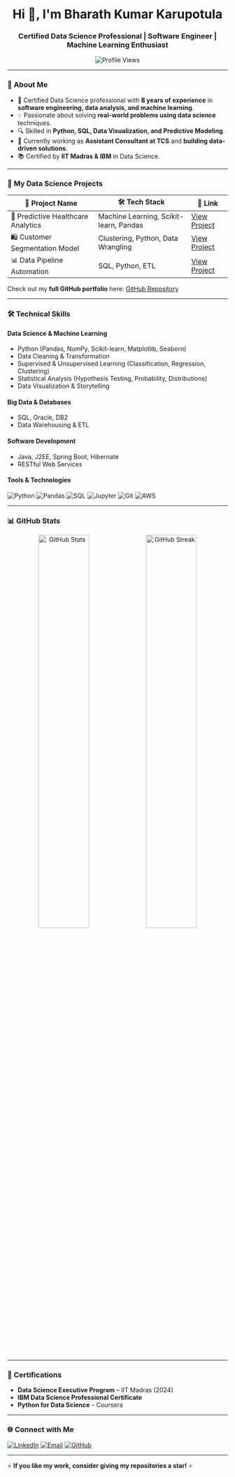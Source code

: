 <h1 align="center">Hi 👋, I'm Bharath Kumar Karupotula</h1>
<h3 align="center">Certified Data Science Professional | Software Engineer | Machine Learning Enthusiast</h3>

<p align="center">
  <img src="https://komarev.com/ghpvc/?username=Bharath-Karupotula&label=Profile%20Views&color=0e75b6&style=flat" alt="Profile Views" />
</p>

---

### 🔹 **About Me**
- 🎯 Certified Data Science professional with **8 years of experience** in **software engineering, data analysis, and machine learning**.  
- 💡 Passionate about solving **real-world problems using data science** techniques.  
- 🔍 Skilled in **Python, SQL, Data Visualization, and Predictive Modeling**.  
- 🚀 Currently working as **Assistant Consultant at TCS** and **building data-driven solutions**.  
- 📚 Certified by **IIT Madras & IBM** in Data Science.  

---

### 📂 **My Data Science Projects**
| 🔢 Project Name | 🛠️ Tech Stack | 🔗 Link |
|---------------|------------|---------|
| 🏥 Predictive Healthcare Analytics | Machine Learning, Scikit-learn, Pandas | [View Project](#) |
| 🛍️ Customer Segmentation Model | Clustering, Python, Data Wrangling | [View Project](#) |
| 📊 Data Pipeline Automation | SQL, Python, ETL | [View Project](#) |

Check out my **full GitHub portfolio** here: [GitHub Repository](https://github.com/rajgit-123/MyProject)  

---

### 🛠️ **Technical Skills**
#### **Data Science & Machine Learning**
- Python (Pandas, NumPy, Scikit-learn, Matplotlib, Seaborn)  
- Data Cleaning & Transformation  
- Supervised & Unsupervised Learning (Classification, Regression, Clustering)  
- Statistical Analysis (Hypothesis Testing, Probability, Distributions)  
- Data Visualization & Storytelling  

#### **Big Data & Databases**
- SQL, Oracle, DB2  
- Data Warehousing & ETL  

#### **Software Development**
- Java, J2EE, Spring Boot, Hibernate  
- RESTful Web Services  

#### **Tools & Technologies**
![Python](https://img.shields.io/badge/Python-3776AB?style=for-the-badge&logo=python&logoColor=white)
![Pandas](https://img.shields.io/badge/Pandas-150458?style=for-the-badge&logo=pandas&logoColor=white)
![SQL](https://img.shields.io/badge/SQL-4479A1?style=for-the-badge&logo=sql&logoColor=white)
![Jupyter](https://img.shields.io/badge/Jupyter-F37626?style=for-the-badge&logo=jupyter&logoColor=white)
![Git](https://img.shields.io/badge/Git-F05032?style=for-the-badge&logo=git&logoColor=white)
![AWS](https://img.shields.io/badge/AWS-232F3E?style=for-the-badge&logo=amazon-aws&logoColor=white)

---

### 📊 **GitHub Stats**
<p align="center">
  <img src="https://github-readme-stats.vercel.app/api?username=rajgit-123&show_icons=true&theme=radical" alt="GitHub Stats" width="48%" />
  <img src="https://github-readme-streak-stats.herokuapp.com/?user=rajgit-123&theme=radical" alt="GitHub Streak" width="48%" />
</p>

---

### 📜 **Certifications**
- **Data Science Executive Program** – IIT Madras (2024)  
- **IBM Data Science Professional Certificate**  
- **Python for Data Science** – Coursera  

---

### 🌐 **Connect with Me**
[![LinkedIn](https://img.shields.io/badge/LinkedIn-0A66C2?style=for-the-badge&logo=linkedin&logoColor=white)](https://linkedin.com/in/bharath-k-464795a3)
[![Email](https://img.shields.io/badge/Email-D14836?style=for-the-badge&logo=gmail&logoColor=white)](mailto:bharath.karupotula@gmail.com)
[![GitHub](https://img.shields.io/badge/GitHub-Portfolio-24292E?style=for-the-badge&logo=github&logoColor=white)](https://github.com/rajgit-123/MyProject)

---

⭐ **If you like my work, consider giving my repositories a star!** ⭐  

